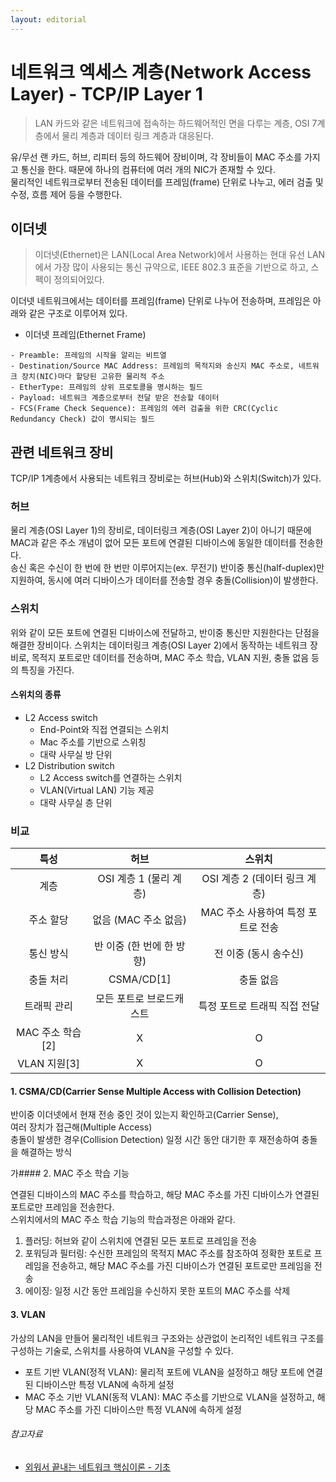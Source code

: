 ```yaml
---
layout: editorial
---
```


# 네트워크 엑세스 계층(Network Access Layer) - TCP/IP Layer 1

> LAN 카드와 같은 네트워크에 접속하는 하드웨어적인 면을 다루는 계층, OSI 7계층에서 물리 계층과 데이터 링크 계층과 대응된다.

유/무선 랜 카드, 허브, 리피터 등의 하드웨어 장비이며, 각 장비들이 MAC 주소를 가지고 통신을 한다. 때문에 하나의 컴퓨터에 여러 개의 NIC가 존재할 수 있다.  
물리적인 네트워크로부터 전송된 데이터를 프레임(frame) 단위로 나누고, 에러 검출 및 수정, 흐름 제어 등을 수행한다.

## 이더넷

> 이더넷(Ethernet)은 LAN(Local Area Network)에서 사용하는 현대 유선 LAN에서 가장 많이 사용되는 통신 규약으로, IEEE 802.3 표준을 기반으로 하고, 스펙이 정의되어있다.

이더넷 네트워크에서는 데이터를 프레임(frame) 단위로 나누어 전송하며, 프레임은 아래와 같은 구조로 이루어져 있다.

- 이더넷 프레임(Ethernet Frame)

```
- Preamble: 프레임의 시작을 알리는 비트열
- Destination/Source MAC Address: 프레임의 목적지와 송신지 MAC 주소로, 네트워크 장치(NIC)마다 할당된 고유한 물리적 주소
- EtherType: 프레임의 상위 프로토콜을 명시하는 필드
- Payload: 네트워크 계층으로부터 전달 받은 전송할 데이터
- FCS(Frame Check Sequence): 프레임의 에러 검출을 위한 CRC(Cyclic Redundancy Check) 값이 명시되는 필드
```

## 관련 네트워크 장비

TCP/IP 1계층에서 사용되는 네트워크 장비로는 허브(Hub)와 스위치(Switch)가 있다.

### 허브

물리 계층(OSI Layer 1)의 장비로, 데이터링크 계층(OSI Layer 2)이 아니기 때문에 MAC과 같은 주소 개념이 없어 모든 포트에 연결된 디바이스에 동일한 데이터를 전송한다.  
송신 혹은 수신이 한 번에 한 번만 이루어지는(ex. 무전기) 반이중 통신(half-duplex)만 지원하여, 동시에 여러 디바이스가 데이터를 전송할 경우 충돌(Collision)이 발생한다.

### 스위치

위와 같이 모든 포트에 연결된 디바이스에 전달하고, 반이중 통신만 지원한다는 단점을 해결한 장비이다.
스위치는 데이터링크 계층(OSI Layer 2)에서 동작하는 네트워크 장비로, 목적지 포트로만 데이터를 전송하며, MAC 주소 학습, VLAN 지원, 충돌 없음 등의 특징을 가진다.

#### 스위치의 종류

- L2 Access switch
    - End-Point와 직접 연결되는 스위치
    - Mac 주소를 기반으로 스위칭
    - 대략 사무실 방 단위
- L2 Distribution switch
    - L2 Access switch를 연결하는 스위치
    - VLAN(Virtual LAN) 기능 제공
    - 대략 사무실 층 단위

### 비교

|      특성      |        허브        |          스위치          |
|:------------:|:----------------:|:---------------------:|
|      계층      | OSI 계층 1 (물리 계층) | OSI 계층 2 (데이터 링크 계층)  |
|    주소 할당     |  없음 (MAC 주소 없음)  | MAC 주소 사용하여 특정 포트로 전송 |
|    통신 방식     | 반 이중 (한 번에 한 방향) |     전 이중 (동시 송수신)     |
|    충돌 처리     |    CSMA/CD[1]    |         충돌 없음         |
|    트래픽 관리    |  모든 포트로 브로드캐스트   |   특정 포트로 트래픽 직접 전달    |
| MAC 주소 학습[2] |        X         |           O           |
|  VLAN 지원[3]  |        X         |           O           |

#### 1. CSMA/CD(Carrier Sense Multiple Access with Collision Detection)

반이중 이더넷에서 현재 전송 중인 것이 있는지 확인하고(Carrier Sense),  
여러 장치가 접근해(Multiple Access)  
충돌이 발생한 경우(Collision Detection) 일정 시간 동안 대기한 후 재전송하여 충돌을 해결하는 방식

가#### 2. MAC 주소 학습 기능

연결된 디바이스의 MAC 주소를 학습하고, 해당 MAC 주소를 가진 디바이스가 연결된 포트로만 프레임을 전송한다.  
스위치에서의 MAC 주소 학습 기능의 학습과정은 아래와 같다.

1. 플러딩: 허브와 같이 스위치에 연결된 모든 포트로 프레임을 전송
2. 포워딩과 필터링: 수신한 프레임의 목적지 MAC 주소를 참조하여 정확한 포트로 프레임을 전송하고, 해당 MAC 주소를 가진 디바이스가 연결된 포트로만 프레임을 전송
3. 에이징: 일정 시간 동안 프레임을 수신하지 못한 포트의 MAC 주소를 삭제

#### 3. VLAN

가상의 LAN을 만들어 물리적인 네트워크 구조와는 상관없이 논리적인 네트워크 구조를 구성하는 기술로, 스위치를 사용하여 VLAN을 구성할 수 있다.

- 포트 기반 VLAN(정적 VLAN): 물리적 포트에 VLAN을 설정하고 해당 포트에 연결된 디바이스만 특정 VLAN에 속하게 설정
- MAC 주소 기반 VLAN(동적 VLAN): MAC 주소를 기반으로 VLAN을 설정하고, 해당 MAC 주소를 가진 디바이스만 특정 VLAN에 속하게 설정

###### 참고자료

- [외워서 끝내는 네트워크 핵심이론 - 기초](https://www.inflearn.com/course/네트워크-핵심이론-기초)